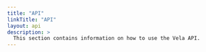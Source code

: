 ```yaml
---
title: "API"
linkTitle: "API"
layout: api
description: >
  This section contains information on how to use the Vela API.
---
```

